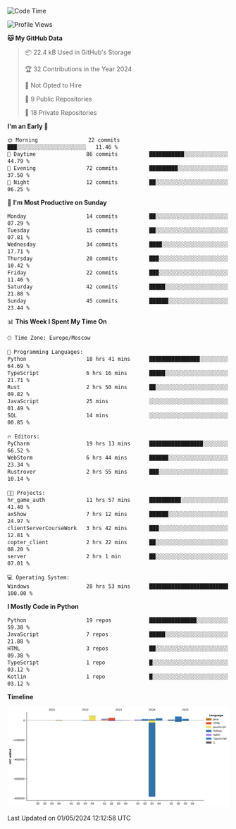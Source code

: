 <!--START_SECTION:waka-->
![Code Time](http://img.shields.io/badge/Code%20Time-305%20hrs%201%20min-blue)

![Profile Views](http://img.shields.io/badge/Profile%20Views-0-blue)

**🐱 My GitHub Data** 

> 📦 22.4 kB Used in GitHub's Storage 
 > 
> 🏆 32 Contributions in the Year 2024
 > 
> 🚫 Not Opted to Hire
 > 
> 📜 9 Public Repositories 
 > 
> 🔑 18 Private Repositories 
 > 
**I'm an Early 🐤** 

```text
🌞 Morning                22 commits          ███░░░░░░░░░░░░░░░░░░░░░░   11.46 % 
🌆 Daytime                86 commits          ███████████░░░░░░░░░░░░░░   44.79 % 
🌃 Evening                72 commits          █████████░░░░░░░░░░░░░░░░   37.50 % 
🌙 Night                  12 commits          ██░░░░░░░░░░░░░░░░░░░░░░░   06.25 % 
```
📅 **I'm Most Productive on Sunday** 

```text
Monday                   14 commits          ██░░░░░░░░░░░░░░░░░░░░░░░   07.29 % 
Tuesday                  15 commits          ██░░░░░░░░░░░░░░░░░░░░░░░   07.81 % 
Wednesday                34 commits          ████░░░░░░░░░░░░░░░░░░░░░   17.71 % 
Thursday                 20 commits          ███░░░░░░░░░░░░░░░░░░░░░░   10.42 % 
Friday                   22 commits          ███░░░░░░░░░░░░░░░░░░░░░░   11.46 % 
Saturday                 42 commits          █████░░░░░░░░░░░░░░░░░░░░   21.88 % 
Sunday                   45 commits          ██████░░░░░░░░░░░░░░░░░░░   23.44 % 
```


📊 **This Week I Spent My Time On** 

```text
🕑︎ Time Zone: Europe/Moscow

💬 Programming Languages: 
Python                   18 hrs 41 mins      ████████████████░░░░░░░░░   64.69 % 
TypeScript               6 hrs 16 mins       █████░░░░░░░░░░░░░░░░░░░░   21.71 % 
Rust                     2 hrs 50 mins       ██░░░░░░░░░░░░░░░░░░░░░░░   09.82 % 
JavaScript               25 mins             ░░░░░░░░░░░░░░░░░░░░░░░░░   01.49 % 
SQL                      14 mins             ░░░░░░░░░░░░░░░░░░░░░░░░░   00.85 % 

🔥 Editors: 
PyCharm                  19 hrs 13 mins      █████████████████░░░░░░░░   66.52 % 
WebStorm                 6 hrs 44 mins       ██████░░░░░░░░░░░░░░░░░░░   23.34 % 
Rustrover                2 hrs 55 mins       ███░░░░░░░░░░░░░░░░░░░░░░   10.14 % 

🐱‍💻 Projects: 
hr_game_auth             11 hrs 57 mins      ██████████░░░░░░░░░░░░░░░   41.40 % 
axShow                   7 hrs 12 mins       ██████░░░░░░░░░░░░░░░░░░░   24.97 % 
clientServerCourseWork   3 hrs 42 mins       ███░░░░░░░░░░░░░░░░░░░░░░   12.81 % 
copter_client            2 hrs 22 mins       ██░░░░░░░░░░░░░░░░░░░░░░░   08.20 % 
server                   2 hrs 1 min         ██░░░░░░░░░░░░░░░░░░░░░░░   07.01 % 

💻 Operating System: 
Windows                  28 hrs 53 mins      █████████████████████████   100.00 % 
```

**I Mostly Code in Python** 

```text
Python                   19 repos            ███████████████░░░░░░░░░░   59.38 % 
JavaScript               7 repos             █████░░░░░░░░░░░░░░░░░░░░   21.88 % 
HTML                     3 repos             ██░░░░░░░░░░░░░░░░░░░░░░░   09.38 % 
TypeScript               1 repo              █░░░░░░░░░░░░░░░░░░░░░░░░   03.12 % 
Kotlin                   1 repo              █░░░░░░░░░░░░░░░░░░░░░░░░   03.12 % 
```



**Timeline**

![Lines of Code chart](https://raw.githubusercontent.com/adlemx/adlemx/main/assets/bar_graph.png)


 Last Updated on 01/05/2024 12:12:58 UTC
<!--END_SECTION:waka-->
